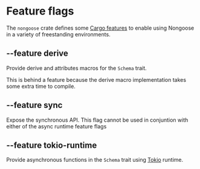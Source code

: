 # Feature flags

The `nongoose` crate defines some [Cargo features](https://doc.rust-lang.org/cargo/reference/manifest.html#the-features-section) to enable using Nongoose in a variety of freestanding environments.

## --feature derive

Provide derive and attributes macros for the `Schema` trait.

This is behind a feature because the derive macro implementation takes some extra time to compile.

## --feature sync

Expose the synchronous API. This flag cannot be used in conjuntion with either of the async runtime feature flags

## --feature tokio-runtime

Provide asynchronous functions in the `Schema` trait using [Tokio](https://tokio.rs) runtime.
